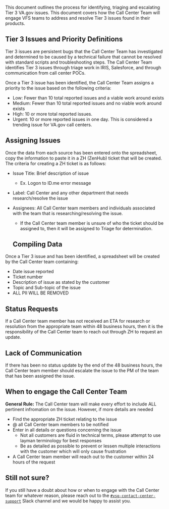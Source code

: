This document outlines the process for identifying, triaging and escalating Tier 3 VA.gov issues. This document covers how the Call Center 
Team will engage VFS teams to address and resolve Tier 3 issues found in their products. 

## Tier 3 Issues and Priority Definitions

Tier 3 issues are persistent bugs that the Call Center Team has investigated and determined to be caused by a technical failure that cannot 
be resolved with standard scripts and troubleshooting steps. The Call Center Team identifies Tier 3 issues through triage work in IRIS, Salesforce, and through  
communication from call center POCs.

Once a Tier 3 issue has been identified, the Call Center Team assigns a priority to the issue based on the following criteria:

  * Low: Fewer than 10 total reported issues and a viable work around exists
  * Medium: Fewer than 10 total reported issues and no viable work around exists
  * High: 10 or more total reported issues. 
  * Urgent: 10 or more reported issues in one day. This is considered a trending issue for VA.gov call centers. 

## Assigning Issues
Once the data from each source has been entered onto the spreadsheet, copy the information to paste it in a ZH (ZenHub) ticket that will be created.  The criteria for creating a ZH ticket is as follows:
* Issue Title: Brief description of issue
    * Ex. Logon to ID.me error message
* Label: Call Center and any other department that needs research/resolve the issue
* Assignees: All Call Center team members and individuals associated with the team that is researching/resolving the issue.
    * If the Call Center team member is unsure of who the ticket should be assigned to, then it will be assigned to Triage for determination.
    
    ## Compiling Data
Once a Tier 3 issue and  has been identified, a spreadsheet will be created by the Call Center team containing:
* Date issue reported
* Ticket number
* Description of issue as stated by the customer
* Topic and Sub-topic of the issue
* ALL PII WILL BE REMOVED

## Status Requests
If a Call Center team member has not received an ETA for research or resolution from the appropriate team within 48 business hours, 
then it is the responsibility of the Call Center team to reach out through ZH to request an update.

## Lack of Communication
If there has been no status update by the end of the 48 business hours, the Call Center team member should escalate the issue to the PM of 
the team that has been assigned the issue.


## When to engage the Call Center Team
  
**General Rule:** The Call Center team will make every effort to include ALL pertinent infromation on the issue.  However, if more details are needed
- Find the appropriate ZH ticket relating to the issue
- @ all Call Center team members to be notified 
- Enter in all details or questions concerning the issue
  - Not all customers are fluid in technical terms, please attempt to use layman terminology for best responses
  - Be as detailed as possible to prevent or lessen multiple interactions with the customer which will only cause frustration
- A Call Center team member will reach out to the customer within 24 hours of the request


## Still not sure?

If you still have a doubt about how or when to engage with the Call Center team for whatever reason, please reach out to the [`#vsp-contact-center-support`](https://dsva.slack.com/messages/CK1FA11H8) Slack channel 
and we would be happy to assist you.
